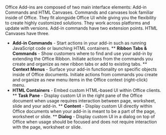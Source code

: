 Office Add-ins are composed of two main interface elements: Add-in Commands and HTML Canvases. Commands and canvases look familiar inside of Office. They fit alongside Office UI while giving you the flexibility to create highly customized solutions. They work across platforms and update with versions. Add-in commands have two extension points. HTML Canvases have three.

* __Add-in Commands__ - Start actions in your add-in such as running JavaScript code or launching HTML containers.
** __Ribbon Tabs & Commands__ - Show customers where to find and use your add-in by extending the Office Ribbon. Initiate actions from the commands you create and organize as new ribbon tabs or add to existing tabs.
** __Context Menus__ - Surface your add-in functionality on specific objects inside of Office documents. Initiate actions from commands you create and organize as new menu items in the Office context (right-click) menu.
* __HTML Containers__ - Embed custom HTML-based UI within Office clients.
** __Task Pane__ - Display custom UI in the right pane of the Office document when usage requires interaction between page, worksheet, slide and your add-in.
** __Content__ - Display custom UI directly within Office documents when your add-in is meant to be a part of the page, worksheet or slide.
** __Dialog__ - Display custom UI in a dialog on top of Office when usage should be focused and does not require interaction with the page, worksheet or slide.
